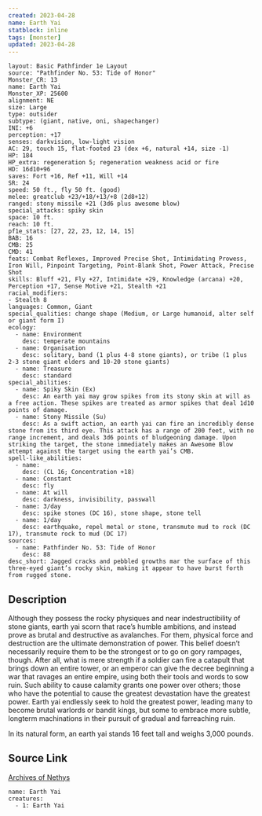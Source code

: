 ```yaml
---
created: 2023-04-28
name: Earth Yai
statblock: inline
tags: [monster]
updated: 2023-04-28
---
```

```statblock
layout: Basic Pathfinder 1e Layout
source: "Pathfinder No. 53: Tide of Honor"
Monster_CR: 13
name: Earth Yai
Monster_XP: 25600
alignment: NE
size: Large
type: outsider
subtype: (giant, native, oni, shapechanger)
INI: +6
perception: +17
senses: darkvision, low-light vision
AC: 29, touch 15, flat-footed 23 (dex +6, natural +14, size -1)
HP: 184
HP_extra: regeneration 5; regeneration weakness acid or fire
HD: 16d10+96
saves: Fort +16, Ref +11, Will +14
SR: 24
speed: 50 ft., fly 50 ft. (good)
melee: greatclub +23/+18/+13/+8 (2d8+12)
ranged: stony missile +21 (3d6 plus awesome blow)
special_attacks: spiky skin
space: 10 ft.
reach: 10 ft.
pf1e_stats: [27, 22, 23, 12, 14, 15]
BAB: 16
CMB: 25
CMD: 41
feats: Combat Reflexes, Improved Precise Shot, Intimidating Prowess, Iron Will, Pinpoint Targeting, Point-Blank Shot, Power Attack, Precise Shot
skills: Bluff +21, Fly +27, Intimidate +29, Knowledge (arcana) +20, Perception +17, Sense Motive +21, Stealth +21
racial_modifiers:
- Stealth 8
languages: Common, Giant
special_qualities: change shape (Medium, or Large humanoid, alter self or giant form I)
ecology:
  - name: Environment
    desc: temperate mountains
  - name: Organisation
    desc: solitary, band (1 plus 4-8 stone giants), or tribe (1 plus 2-3 stone giant elders and 10-20 stone giants)
  - name: Treasure
    desc: standard
special_abilities:
  - name: Spiky Skin (Ex)
    desc: An earth yai may grow spikes from its stony skin at will as a free action. These spikes are treated as armor spikes that deal 1d10 points of damage.
  - name: Stony Missile (Su)
    desc: As a swift action, an earth yai can fire an incredibly dense stone from its third eye. This attack has a range of 200 feet, with no range increment, and deals 3d6 points of bludgeoning damage. Upon striking the target, the stone immediately makes an Awesome Blow attempt against the target using the earth yai’s CMB.
spell-like_abilities:
  - name:
    desc: (CL 16; Concentration +18)
  - name: Constant
    desc: fly
  - name: At will
    desc: darkness, invisibility, passwall
  - name: 3/day
    desc: spike stones (DC 16), stone shape, stone tell
  - name: 1/day
    desc: earthquake, repel metal or stone, transmute mud to rock (DC 17), transmute rock to mud (DC 17)
sources:
  - name: Pathfinder No. 53: Tide of Honor
    desc: 88
desc_short: Jagged cracks and pebbled growths mar the surface of this three-eyed giant’s rocky skin, making it appear to have burst forth from rugged stone.
```
## Description
Although they possess the rocky physiques and near indestructibility of stone giants, earth yai scorn that race’s humble ambitions, and instead prove as brutal and destructive as avalanches. For them, physical force and destruction are the ultimate demonstration of power. This belief doesn’t necessarily require them to be the strongest or to go on gory rampages, though. After all, what is mere strength if a soldier can fire a catapult that brings down an entire tower, or an emperor can give the decree beginning a war that ravages an entire empire, using both their tools and words to sow ruin. Such ability to cause calamity grants one power over others; those who have the potential to cause the greatest devastation have the greatest power. Earth yai endlessly seek to hold the greatest power, leading many to become brutal warlords or bandit kings, but some to embrace more subtle, longterm machinations in their pursuit of gradual and farreaching ruin.

In its natural form, an earth yai stands 16 feet tall and weighs 3,000 pounds.
## Source Link
[Archives of Nethys](https://aonprd.com/MonsterDisplay.aspx?ItemName=Earth%20Yai)
```encounter-table
name: Earth Yai
creatures:
  - 1: Earth Yai
```
